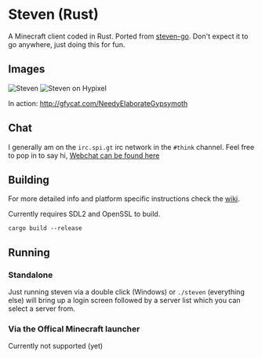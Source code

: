 # Steven (Rust)

A Minecraft client coded in Rust. Ported from [steven-go](https://github.com/Thinkofname/steven).
Don't expect it to go anywhere, just doing this for fun.

## Images

![Steven](https://i.imgur.com/RRspOQF.png)
![Steven on Hypixel](https://i.imgur.com/YMioc6J.png)


In action: http://gfycat.com/NeedyElaborateGypsymoth

## Chat

I generally am on the `irc.spi.gt` irc network in the `#think` channel.
Feel free to pop in to say hi, [Webchat can be found here](https://irc.spi.gt/iris/?channels=think)

## Building
For more detailed info and platform specific instructions check the [wiki](https://github.com/Thinkofname/steven-rust/wiki/Compiling-and-or-running).

Currently requires SDL2 and OpenSSL to build.

`cargo build --release`

## Running

### Standalone

Just running steven via a double click (Windows) or `./steven` (everything else)
will bring up a login screen followed by a server list which you can select a server
from.

### Via the Offical Minecraft launcher

Currently not supported (yet)
